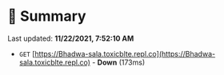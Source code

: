 # 📖 Summary
Last updated: **11/22/2021, 7:52:10 AM**

- `GET` [https://Bhadwa-sala.toxicblte.repl.co](https://Bhadwa-sala.toxicblte.repl.co) - **Down** (173ms)
